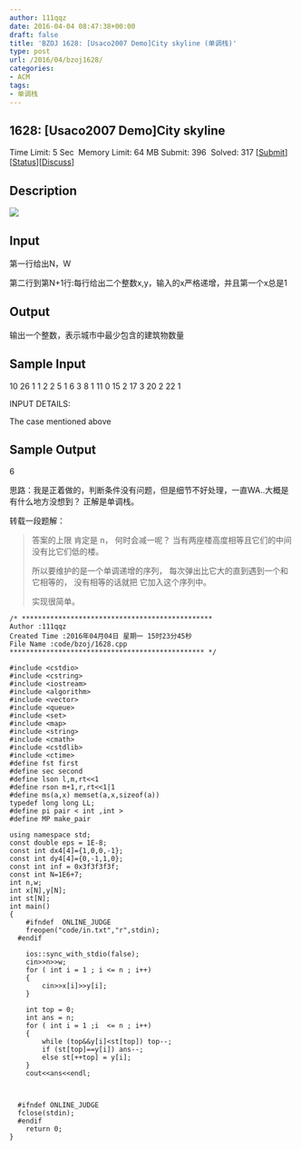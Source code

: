 ```yaml
---
author: 111qqz
date: 2016-04-04 08:47:38+00:00
draft: false
title: 'BZOJ 1628: [Usaco2007 Demo]City skyline (单调栈)'
type: post
url: /2016/04/bzoj1628/
categories:
- ACM
tags:
- 单调栈
---
```





## 1628: [Usaco2007 Demo]City skyline


Time Limit: 5 Sec  Memory Limit: 64 MB
Submit: 396  Solved: 317
[[Submit](http://www.lydsy.com/JudgeOnline/submitpage.php?id=1628)][[Status](http://www.lydsy.com/JudgeOnline/problemstatus.php?id=1628)][[Discuss](http://www.lydsy.com/JudgeOnline/bbs.php?id=1628)]


## Description







![](http://www.lydsy.com/JudgeOnline/upload/201506/1.PNG)








## Input







第一行给出N，W




第二行到第N+1行:每行给出二个整数x,y，输入的x严格递增，并且第一个x总是1







## Output






输出一个整数，表示城市中最少包含的建筑物数量






## Sample Input




10 26
1 1
2 2
5 1
6 3
8 1
11 0
15 2
17 3
20 2
22 1

INPUT DETAILS:

The case mentioned above






## Sample Output




6








思路：我是正着做的，判断条件没有问题，但是细节不好处理，一直WA..大概是有什么地方没想到？ 正解是单调栈。




转载一段题解：




<blockquote>

> 
> 

答案的上限 肯定是 n， 何时会减一呢？ 当有两座楼高度相等且它们的中间没有比它们低的楼。

所以要维护的是一个单调递增的序列， 每次弹出比它大的直到遇到一个和它相等的， 没有相等的话就把 它加入这个序列中。

实现很简单。


> 
> </blockquote>







<blockquote>

> 
> </blockquote>



 

    
    /* ***********************************************
    Author :111qqz
    Created Time :2016年04月04日 星期一 15时23分45秒
    File Name :code/bzoj/1628.cpp
    ************************************************ */
    
    #include <cstdio>
    #include <cstring>
    #include <iostream>
    #include <algorithm>
    #include <vector>
    #include <queue>
    #include <set>
    #include <map>
    #include <string>
    #include <cmath>
    #include <cstdlib>
    #include <ctime>
    #define fst first
    #define sec second
    #define lson l,m,rt<<1
    #define rson m+1,r,rt<<1|1
    #define ms(a,x) memset(a,x,sizeof(a))
    typedef long long LL;
    #define pi pair < int ,int >
    #define MP make_pair
    
    using namespace std;
    const double eps = 1E-8;
    const int dx4[4]={1,0,0,-1};
    const int dy4[4]={0,-1,1,0};
    const int inf = 0x3f3f3f3f;
    const int N=1E6+7;
    int n,w;
    int x[N],y[N];
    int st[N];
    int main()
    {
    	#ifndef  ONLINE_JUDGE 
    	freopen("code/in.txt","r",stdin);
      #endif
    
    	ios::sync_with_stdio(false);
    	cin>>n>>w;
    	for ( int i = 1 ; i <= n ; i++)
    	{
    	    cin>>x[i]>>y[i];
    	}
    
    	int top = 0;
    	int ans = n;
    	for ( int i = 1 ;i  <= n ; i++)
    	{
    	    while (top&&y[i]<st[top]) top--;
    	    if (st[top]==y[i]) ans--;
    	    else st[++top] = y[i];
    	}
    	cout<<ans<<endl;
    
    	
    
      #ifndef ONLINE_JUDGE  
      fclose(stdin);
      #endif
        return 0;
    }
    



